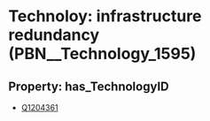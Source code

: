 # Technoloy: __infrastructure redundancy__ (PBN__Technology_1595)

## Property: has_TechnologyID

* [Q1204361](Q1204361)

